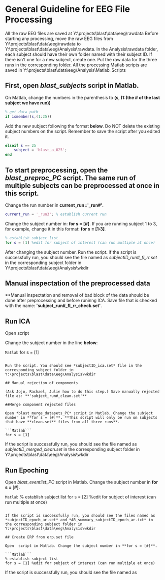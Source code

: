 # General Guideline for EEG File Processing

All the raw EEG files are saved at Y:\projects\blast\data\eeg\rawdata
Before starting any processing, move the raw EEG files from  Y:\projects\blast\data\eeg\rawdata to Y:\projects\blast\data\eeg\Analysis\rawdata. In the Analysis\rawdata folder, each subject should have their own folder named with their subject ID. If there isn't one for a new subject, create one. Put the raw data for the three runs in the corresponding folder.
All the processing Matlab scripts are saved in Y:\projects\blast\data\eeg\Analysis\Matlab_Scripts

## First, open *blast_subjects* script in Matlab. 

On Matlab, change the numbers in the parenthesis to **(s, (1:(the # of the last subject we have run))**

```Matlab
% get data path
if ismember(s,(1:25))
```

Add the new subject following the format **below**. Do NOT delete the existing subject numbers on the script. Remember to save the script after you edited it.

```Matlab
elseif s == 25
    subject = 'blast_a_025';
end
```

## To start preprocessing, open the *blast_preproc_PC* script. The same run of multiple subjects can be preprocessed at once in this script.

Change the run number in **current_run='_run#'**. 

```Matlab
current_run = '_run3'; % establish current run
```

Change the subject number in: **for s = [#]**. If you are running subject 1 to 3, for example, change it in this format: **for s = [1:3]**. 

```Matlab
% establish subject list
for s = [1] %edit for subject of interest (can run multiple at once)
```

After changing the subject number. Run the script. If the script is successfully run, you should see the file named as *subjectID_run#_fl_rr.set* in the corresponding subject folder in Y:\projects\blast\data\eeg\Analysis\wkdir

## Manual inspectation of the preprocessed data 
**Manual inspectation and removal of bad block of the data should be done after preprocessing and before runinng ICA. Save file that is checked with the name: **'subject_run#_fl_rr_check.set'**.

## Run ICA

Open  script

Change the subject number in the line **below**: 

```Matlab```
for s = [1]
```

Run the script. You should see *subjectID_ica.set* file in the corresponding subject folder in Y:\projects\blast\data\eeg\Analysis\wkdir 

## Manual rejection of components

(Ask Jojo, Rachael, Julie how to do this step.) Save manually rejected file as: **'subject_run#_clean.set'**

##Merge component rejected files

Open *blast_merge_datasets_PC* script in Matlab. Change the subject number in **for s = [#]**. **This script will only be run on subjects that have **clean.set** files from all three runs**. 

```Matlab```
for s = [1]
```

If the script is successfully run, you should see the file named as *subjectID_merged_clean.set* in the corresponding subject folder in Y:\projects\blast\data\eeg\Analysis\wkdir

## Run Epoching

Open *blast_eventlist_PC* script in Matlab. Change the subject number in **for s = [#]**.


```Matlab```
% establish subject list
for s = [2] %edit for subject of interest (can run multiple at once)
```

If the script is successfully run, you should see the files named as *subjectID_epoch_ar.set* and *AR_summary_subjectID_epoch_ar.txt* in the corresponding subject folder in Y:\projects\blast\data\eeg\Analysis\wkdir

## Create ERP from erp.set file

Open  script in Matlab. Change the subject number in **for s = [#]**.

```Matlab```
% establish subject list
for s = [1] %edit for subject of interest (can run multiple at once)
```

If the script is successfully run, you should see the file named as 
